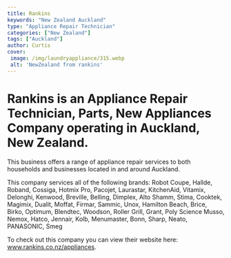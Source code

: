 ```yaml
---
title: Rankins
keywords: "New Zealand Auckland"
type: "Appliance Repair Technician"
categories: ["New Zealand"]
tags: ["Auckland"]
author: Curtis
cover:
 image: /img/laundryappliance/315.webp
 alt: 'NewZealand from rankins'
---
```


# Rankins is an Appliance Repair Technician, Parts, New Appliances Company operating in Auckland, New Zealand.

This business offers a range of appliance repair services to both households and businesses located in and around Auckland.

This company services all of the following brands: Robot Coupe, Hallde, Roband, Cossiga, Hotmix Pro, Pacojet, Laurastar, KitchenAid, Vitamix, Delonghi, Kenwood, Breville, Belling, Dimplex, Alto Shamm, Stima, Cooktek, Magimix, Dualit, Moffat, Firmar, Sammic, Unox, Hamilton Beach, Brice, Birko, Optimum, Blendtec, Woodson, Roller Grill, Grant, Poly Science Musso, Nemox, Hatco, Jennair, Kolb, Menumaster, Bonn, Sharp, Neato, PANASONIC, Smeg

To check out this company you can view their website here: www.rankins.co.nz/appliances.
